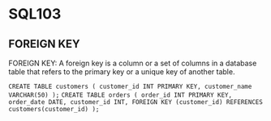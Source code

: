 # SQL103

##  FOREIGN KEY 
 FOREIGN KEY: A foreign key is a column or a set of columns in a database table that refers to the primary key or a unique key of another table.
 
 `CREATE TABLE customers (
    customer_id INT PRIMARY KEY,
    customer_name VARCHAR(50)
);`
`CREATE TABLE orders (
    order_id INT PRIMARY KEY,
    order_date DATE,
    customer_id INT,
    FOREIGN KEY (customer_id) REFERENCES customers(customer_id)
);`
